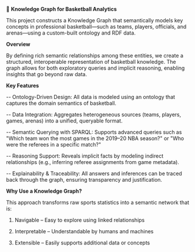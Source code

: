 🏀 **Knowledge Graph for Basketball Analytics**

This project constructs a Knowledge Graph that semantically models key concepts in professional basketball—such as teams, players, officials, and arenas—using a custom-built ontology and RDF data.

**Overview**

By defining rich semantic relationships among these entities, we create a structured, interoperable representation of basketball knowledge. The graph allows for both exploratory queries and implicit reasoning, enabling insights that go beyond raw data.

**Key Features**

-- Ontology-Driven Design: All data is modeled using an ontology that captures the domain semantics of basketball.

-- Data Integration: Aggregates heterogeneous sources (teams, players, games, arenas) into a unified, queryable format.

-- Semantic Querying with SPARQL: Supports advanced queries such as
"Which team won the most games in the 2019–20 NBA season?"
or
"Who were the referees in a specific match?"

-- Reasoning Support: Reveals implicit facts by modeling indirect relationships (e.g., inferring referee assignments from game metadata).

-- Explainability & Traceability: All answers and inferences can be traced back through the graph, ensuring transparency and justification.

**Why Use a Knowledge Graph?**

This approach transforms raw sports statistics into a semantic network that is:

  1. Navigable – Easy to explore using linked relationships

  2. Interpretable – Understandable by humans and machines

  3. Extensible – Easily supports additional data or concepts
